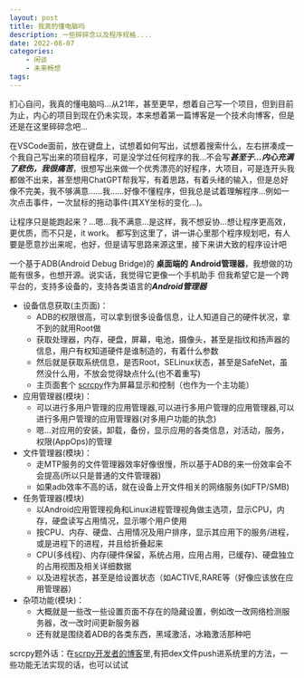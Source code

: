 ```yaml
---
layout: post
title: 我真的懂电脑吗
description: 一些碎碎念以及程序规格....
date: 2022-08-07
categories: 
    - 闲谈
    - 未来畅想
tags: 
---
```


扪心自问，我真的懂电脑吗…从21年，甚至更早，想着自己写一个项目，但到目前为止，内心的项目到现在仍未实现，本来想着第一篇博客是一个技术向博客，但是还是在这里碎碎念吧…

在VSCode面前，放在键盘上，试想着如何写出，试想着搜索什么，左右拼凑成一个我自己写出来的项目程序，可是没学过任何程序的我…不会写***甚至于…内心充满了悲伤，我很痛苦***，很想写出来做一个优秀漂亮的好程序，大项目，可是连开头我都做不出来，甚至想用ChatGPT帮我写，有着思路，有着头绪的输入，但是总好像不完美，我不够满意……我……好像不懂程序，但我总是试着理解程序…例如一次点击事件，一次鼠标的拖动事件(其XY坐标的变化…)。

让程序只是能跑起来？…嗯…我不满意…是这样，我不想妥协…想让程序更高效，更优质，而不只是，it work。
都写到这里了，讲一讲心里那个程序规划吧，有人要是愿意抄出来呢，也好，但是请写思路来源这里，接下来讲大致的程序设计吧

一个基于ADB(Android Debug Bridge)的 **桌面端的** **Android管理器**，我想做的功能有很多，也想开源。说实话，我觉得它更像一个手机助手
但我希望它是一个跨平台的，支持多设备的，支持各类语言的***Android管理器***

- 设备信息获取(主页面)：
  - ADB的权限很高，可以拿到很多设备信息，让人知道自己的硬件状况，拿不到的就用Root做
  - 获取处理器，内存，硬盘，屏幕，电池，摄像头，甚至是指纹和扬声器的信息，用户有权知道硬件是谁制造的，有着什么参数
  - 然后就是获取系统信息，是否Root，SELinux状态，甚至是SafeNet，虽然没什么用，不放会觉得缺点什么(也不着重写)
  - 主页面套个 [scrcpy](https://github.com/Genymobile/scrcpy)作为屏幕显示和控制（也作为一个主功能）
- 应用管理器(模块)：
  - 可以进行多用户管理的应用管理器,可以进行多用户管理的应用管理器,可以进行多用户管理的应用管理器(对多用户功能的执念)
  - 嗯...对应用的安装，卸载，备份，显示应用的各类信息，对活动，服务，权限(AppOps)的管理
- 文件管理器(模块)：
  - 走MTP服务的文件管理器效率好像很慢，所以基于ADB的来一份效率会不会提高(所以只是普通的文件管理器)
  - 如果adb效率不高的话，就在设备上开文件相关的网络服务(如FTP/SMB)
- 任务管理器(模块)
  - 以Android应用管理视角和Linux进程管理视角做主选项，显示CPU，内存，硬盘读写占用情况，显示哪个用户使用
  - 按CPU、内存、硬盘、占用情况及用户排序，显示其应用下的服务/进程，或是进程下的进程，并且给折叠起来
  - CPU(多线程)、内存(硬件保留，系统占用，应用占用，已缓存)、硬盘独立的占用视图及相关详细数据
  - 以及进程状态，甚至是给设置状态（如ACTIVE,RARE等（好像应该放在应用管理器）
- 杂项功能(模块)：
  - 大概就是一些改一些设置页面不存在的隐藏设置，例如改一改网络检测服务器，改一改时间更新服务器
  - 还有就是围绕着ADB的各类东西，黑域激活，冰箱激活那种吧

scrcpy题外话：在[scrpy开发者的博客](https://blog.rom1v.com/2018/03/introducing-scrcpy/)里,有把dex文件push进系统里的方法，一些功能无法实现的话，也可以试试
